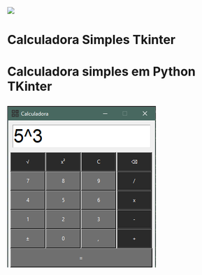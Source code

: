 <img src="/Calculadota_Tkinter/favicon.ico"><h1>Calculadora Simples Tkinter<h1>
 <p>Calculadora simples em Python TKinter</p>
<img src="/Calculadota_Tkinter/Calc.png" alt="Calculadora Simples">